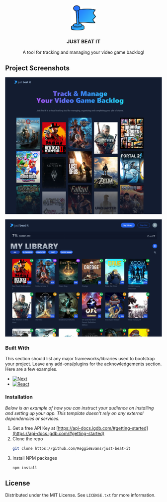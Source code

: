 <!-- PROJECT LOGO -->
<br />
<div align="center">
  <a href="https://github.com/othneildrew/Best-README-Template">
    <img src="public/assets/images/flag-g.png" alt="Logo" width="80" height="80">
  </a>

  <h3 align="center">JUST BEAT IT</h3>

  <p align="center">
    A tool for tracking and managing your video game backlog!
</div>

## Project Screenshots

![Just Beat It Screen Shot][product-screenshot-1]

![Just Beat It Screen Shot][product-screenshot-2]

### Built With

This section should list any major frameworks/libraries used to bootstrap your project. Leave any add-ons/plugins for the acknowledgements section. Here are a few examples.

- [![Next][Next.js]][Next-url]
- [![React][React.js]][React-url]

### Installation

_Below is an example of how you can instruct your audience on installing and setting up your app. This template doesn't rely on any external dependencies or services._

1. Get a free API Key at [https://api-docs.igdb.com/#getting-started](https://api-docs.igdb.com/#getting-started)
2. Clone the repo
   ```sh
   git clone https://github.com/ReggieEvans/just-beat-it
   ```
3. Install NPM packages
   ```sh
   npm install
   ```

<!-- LICENSE -->

## License

Distributed under the MIT License. See `LICENSE.txt` for more information.

<!-- MARKDOWN LINKS & IMAGES -->
<!-- https://www.markdownguide.org/basic-syntax/#reference-style-links -->

[product-screenshot-1]: public/assets/images/screenshot_1.png
[product-screenshot-2]: public/assets/images/screenshot_2.png
[Next.js]: https://img.shields.io/badge/next.js-000000?style=for-the-badge&logo=nextdotjs&logoColor=white
[Next-url]: https://nextjs.org/
[React.js]: https://img.shields.io/badge/React-20232A?style=for-the-badge&logo=react&logoColor=61DAFB
[React-url]: https://reactjs.org/
